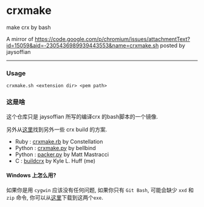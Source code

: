crxmake
=======

make crx by bash

A mirror of https://code.google.com/p/chromium/issues/attachmentText?id=15059&aid=-2305436989939443553&name=crxmake.sh posted by jaysoffian

----------------------

### Usage

```
crxmake.sh <extension dir> <pem path>
```

### 这是啥

这个仓库只是 jaysoffian 所写的编译crx 的bash脚本的一个镜像.

另外从[这里](https://curetheitch.com/projects/buildcrx/other-building-utilities/)找到另外一些 crx build 的方案.

* Ruby : [crxmake.rb](http://github.com/Constellation/crxmake) by Constellation
* Python : [crxmake.py](http://github.com/bellbind/crxmake-python) by bellbind
* Python : [packer.py](http://grack.com/blog/2009/11/09/packing-chrome-extensions-in-python/) by Matt Mastracci
* C : [buildcrx](https://curetheitch.com/projects/buildcrx) by Kyle L. Huff (me)

#### Windows 上怎么用?

如果你是用 `cygwin` 应该没有任何问题, 如果你只有 `Git Bash`, 可能会缺少 `xxd` 和 `zip` 命令, 你可以从[这里](https://github.com/darkfe/crxmake/bin/)下载到这两个`exe`.